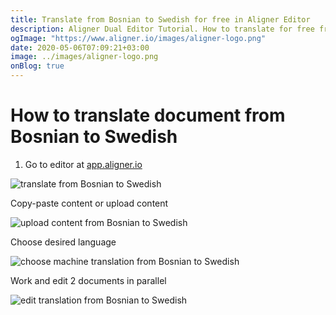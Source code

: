```yaml
---
title: Translate from Bosnian to Swedish for free in Aligner Editor
description: Aligner Dual Editor Tutorial. How to translate for free from Bosnian to Swedish. Aligner is multilingual document management platform. 
ogImage: "https://www.aligner.io/images/aligner-logo.png"
date: 2020-05-06T07:09:21+03:00
image: ../images/aligner-logo.png
onBlog: true
---
```


# How to translate document from Bosnian to Swedish

1. Go to editor at [app.aligner.io](https://app.aligner.io "Aligner App web page")

![translate from Bosnian to Swedish](../aligner-blank-editor.png "translate from Bosnian to Swedish")

Copy-paste content or upload content

![upload content from Bosnian to Swedish](../aligner-uploaded-document.png "upload content from Bosnian to Swedish")

Choose desired language

![choose machine translation from Bosnian to Swedish](../aligner-language-dropdown.png "choose machine translation from Bosnian to Swedish")

Work and edit 2 documents in parallel

![edit translation from Bosnian to Swedish](../aligner-double-sitded-editor.png "edit translation from Bosnian to Swedish")

